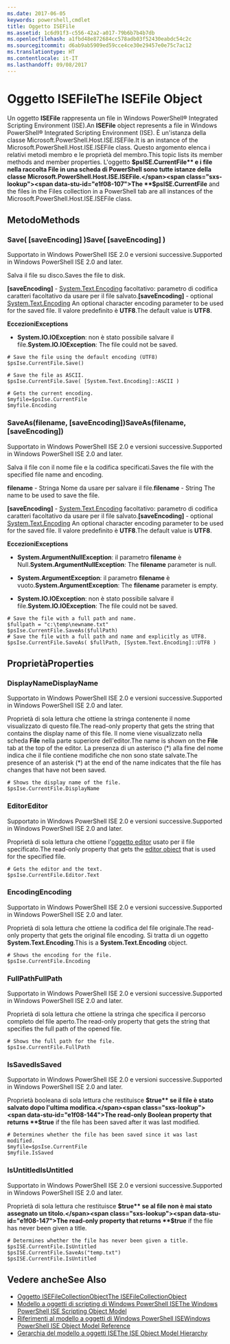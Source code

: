 ```yaml
---
ms.date: 2017-06-05
keywords: powershell,cmdlet
title: Oggetto ISEFile
ms.assetid: 1c6d91f3-c556-42a2-a017-79b6b7b4b7db
ms.openlocfilehash: a1fbd48e872684cc578adb03f52430eabdc54c2c
ms.sourcegitcommit: d6ab9ab5909ed59cce4ce30e29457e0e75c7ac12
ms.translationtype: HT
ms.contentlocale: it-IT
ms.lasthandoff: 09/08/2017
---
```

# <a name="the-isefile-object"></a><span data-ttu-id="e1f08-103">Oggetto ISEFile</span><span class="sxs-lookup"><span data-stu-id="e1f08-103">The ISEFile Object</span></span>
  <span data-ttu-id="e1f08-104">Un oggetto **ISEFile** rappresenta un file in Windows PowerShell® Integrated Scripting Environment (ISE).</span><span class="sxs-lookup"><span data-stu-id="e1f08-104">An **ISEFile** object represents a file in Windows PowerShell® Integrated Scripting Environment (ISE).</span></span> <span data-ttu-id="e1f08-105">È un'istanza della classe Microsoft.PowerShell.Host.ISE.ISEFile.</span><span class="sxs-lookup"><span data-stu-id="e1f08-105">It is an instance of the Microsoft.PowerShell.Host.ISE.ISEFile class.</span></span> <span data-ttu-id="e1f08-106">Questo argomento elenca i relativi metodi membro e le proprietà del membro.</span><span class="sxs-lookup"><span data-stu-id="e1f08-106">This topic lists its member methods and member properties.</span></span> <span data-ttu-id="e1f08-107">L'oggetto **$psISE.CurrentFile** e i file nella raccolta File in una scheda di PowerShell sono tutte istanze della classe Microsoft.PowerShell.Host.ISE.ISEFile.</span><span class="sxs-lookup"><span data-stu-id="e1f08-107">The **$psISE.CurrentFile** and the files in the Files collection in a PowerShell tab are all instances of the Microsoft.PowerShell.Host.ISE.ISEFile class.</span></span>

## <a name="methods"></a><span data-ttu-id="e1f08-108">Metodo</span><span class="sxs-lookup"><span data-stu-id="e1f08-108">Methods</span></span>

### <a name="save-saveencoding-"></a><span data-ttu-id="e1f08-109">Save\( \[saveEncoding\] \)</span><span class="sxs-lookup"><span data-stu-id="e1f08-109">Save\( \[saveEncoding\] \)</span></span>
  <span data-ttu-id="e1f08-110">Supportato in Windows PowerShell ISE 2.0 e versioni successive.</span><span class="sxs-lookup"><span data-stu-id="e1f08-110">Supported in Windows PowerShell ISE 2.0 and later.</span></span> 

 <span data-ttu-id="e1f08-111">Salva il file su disco.</span><span class="sxs-lookup"><span data-stu-id="e1f08-111">Saves the file to disk.</span></span>

 <span data-ttu-id="e1f08-112">**\[saveEncoding\]** - [System.Text.Encoding](http://msdn.microsoft.com/library/system.text.encoding.aspx) facoltativo: parametro di codifica caratteri facoltativo da usare per il file salvato.</span><span class="sxs-lookup"><span data-stu-id="e1f08-112">**\[saveEncoding\]** - optional [System.Text.Encoding](http://msdn.microsoft.com/library/system.text.encoding.aspx) An optional character encoding parameter to be used for the saved file.</span></span> <span data-ttu-id="e1f08-113">Il valore predefinito è **UTF8**.</span><span class="sxs-lookup"><span data-stu-id="e1f08-113">The default value is **UTF8**.</span></span>

 <span data-ttu-id="e1f08-114">**Eccezioni**</span><span class="sxs-lookup"><span data-stu-id="e1f08-114">**Exceptions**</span></span>
 -   <span data-ttu-id="e1f08-115">**System.IO.IOException**: non è stato possibile salvare il file.</span><span class="sxs-lookup"><span data-stu-id="e1f08-115">**System.IO.IOException**: The file could not be saved.</span></span>

```
# Save the file using the default encoding (UTF8)
$psIse.CurrentFile.Save()

# Save the file as ASCII.
$psIse.CurrentFile.Save( [System.Text.Encoding]::ASCII )

# Gets the current encoding.
$myfile=$psIse.CurrentFile
$myfile.Encoding

```

### <a name="saveasfilename-saveencoding"></a><span data-ttu-id="e1f08-116">SaveAs\(filename, \[saveEncoding\]\)</span><span class="sxs-lookup"><span data-stu-id="e1f08-116">SaveAs\(filename, \[saveEncoding\]\)</span></span>
  <span data-ttu-id="e1f08-117">Supportato in Windows PowerShell ISE 2.0 e versioni successive.</span><span class="sxs-lookup"><span data-stu-id="e1f08-117">Supported in Windows PowerShell ISE 2.0 and later.</span></span> 

 <span data-ttu-id="e1f08-118">Salva il file con il nome file e la codifica specificati.</span><span class="sxs-lookup"><span data-stu-id="e1f08-118">Saves the file with the specified file name and encoding.</span></span>

 <span data-ttu-id="e1f08-119">**filename** - Stringa Nome da usare per salvare il file.</span><span class="sxs-lookup"><span data-stu-id="e1f08-119">**filename** - String The name to be used to save the file.</span></span>

 <span data-ttu-id="e1f08-120">**\[saveEncoding\]** - [System.Text.Encoding](http://msdn.microsoft.com/library/system.text.encoding.aspx) facoltativo: parametro di codifica caratteri facoltativo da usare per il file salvato.</span><span class="sxs-lookup"><span data-stu-id="e1f08-120">**\[saveEncoding\]** - optional [System.Text.Encoding](http://msdn.microsoft.com/library/system.text.encoding.aspx) An optional character encoding parameter to be used for the saved file.</span></span> <span data-ttu-id="e1f08-121">Il valore predefinito è **UTF8**.</span><span class="sxs-lookup"><span data-stu-id="e1f08-121">The default value is **UTF8**.</span></span>

 <span data-ttu-id="e1f08-122">**Eccezioni**</span><span class="sxs-lookup"><span data-stu-id="e1f08-122">**Exceptions**</span></span>
 -   <span data-ttu-id="e1f08-123">**System.ArgumentNullException**: il parametro **filename** è Null.</span><span class="sxs-lookup"><span data-stu-id="e1f08-123">**System.ArgumentNullException**: The **filename** parameter is null.</span></span>

- <span data-ttu-id="e1f08-124">**System.ArgumentException**: il parametro **filename** è vuoto.</span><span class="sxs-lookup"><span data-stu-id="e1f08-124">**System.ArgumentException**: The **filename** parameter is empty.</span></span>

- <span data-ttu-id="e1f08-125">**System.IO.IOException**: non è stato possibile salvare il file.</span><span class="sxs-lookup"><span data-stu-id="e1f08-125">**System.IO.IOException**: The file could not be saved.</span></span>

```
# Save the file with a full path and name. 
$fullpath = "c:\temp\newname.txt"
$psIse.CurrentFile.SaveAs($fullPath) 
# Save the file with a full path and name and explicitly as UTF8. 
$psIse.CurrentFile.SaveAs( $fullPath, [System.Text.Encoding]::UTF8 )

```

## <a name="properties"></a><span data-ttu-id="e1f08-126">Proprietà</span><span class="sxs-lookup"><span data-stu-id="e1f08-126">Properties</span></span>

### <a name="displayname"></a><span data-ttu-id="e1f08-127">DisplayName</span><span class="sxs-lookup"><span data-stu-id="e1f08-127">DisplayName</span></span>
  <span data-ttu-id="e1f08-128">Supportato in Windows PowerShell ISE 2.0 e versioni successive.</span><span class="sxs-lookup"><span data-stu-id="e1f08-128">Supported in Windows PowerShell ISE 2.0 and later.</span></span>

 <span data-ttu-id="e1f08-129">Proprietà di sola lettura che ottiene la stringa contenente il nome visualizzato di questo file.</span><span class="sxs-lookup"><span data-stu-id="e1f08-129">The read-only property that gets the string that contains the display name of this file.</span></span> <span data-ttu-id="e1f08-130">Il nome viene visualizzato nella scheda **File** nella parte superiore dell'editor.</span><span class="sxs-lookup"><span data-stu-id="e1f08-130">The name is shown on the **File** tab at the top of the editor.</span></span> <span data-ttu-id="e1f08-131">La presenza di un asterisco \(\*\) alla fine del nome indica che il file contiene modifiche che non sono state salvate.</span><span class="sxs-lookup"><span data-stu-id="e1f08-131">The presence of an asterisk \(\*\) at the end of the name indicates that the file has changes that have not been saved.</span></span>

```
# Shows the display name of the file.
$psIse.CurrentFile.DisplayName

```

### <a name="editor"></a><span data-ttu-id="e1f08-132">Editor</span><span class="sxs-lookup"><span data-stu-id="e1f08-132">Editor</span></span>
  <span data-ttu-id="e1f08-133">Supportato in Windows PowerShell ISE 2.0 e versioni successive.</span><span class="sxs-lookup"><span data-stu-id="e1f08-133">Supported in Windows PowerShell ISE 2.0 and later.</span></span> 

 <span data-ttu-id="e1f08-134">Proprietà di sola lettura che ottiene l'[oggetto editor](The-ISEEditor-Object.md) usato per il file specificato.</span><span class="sxs-lookup"><span data-stu-id="e1f08-134">The read-only property that gets the [editor object](The-ISEEditor-Object.md) that is used for the specified file.</span></span>

```
# Gets the editor and the text.
$psIse.CurrentFile.Editor.Text

```

### <a name="encoding"></a><span data-ttu-id="e1f08-135">Encoding</span><span class="sxs-lookup"><span data-stu-id="e1f08-135">Encoding</span></span>
  <span data-ttu-id="e1f08-136">Supportato in Windows PowerShell ISE 2.0 e versioni successive.</span><span class="sxs-lookup"><span data-stu-id="e1f08-136">Supported in Windows PowerShell ISE 2.0 and later.</span></span> 

 <span data-ttu-id="e1f08-137">Proprietà di sola lettura che ottiene la codifica del file originale.</span><span class="sxs-lookup"><span data-stu-id="e1f08-137">The read-only property that gets the original file encoding.</span></span> <span data-ttu-id="e1f08-138">Si tratta di un oggetto **System.Text.Encoding**.</span><span class="sxs-lookup"><span data-stu-id="e1f08-138">This is a **System.Text.Encoding** object.</span></span>

```
# Shows the encoding for the file. 
$psIse.CurrentFile.Encoding

```

### <a name="fullpath"></a><span data-ttu-id="e1f08-139">FullPath</span><span class="sxs-lookup"><span data-stu-id="e1f08-139">FullPath</span></span>
  <span data-ttu-id="e1f08-140">Supportato in Windows PowerShell ISE 2.0 e versioni successive.</span><span class="sxs-lookup"><span data-stu-id="e1f08-140">Supported in Windows PowerShell ISE 2.0 and later.</span></span> 

 <span data-ttu-id="e1f08-141">Proprietà di sola lettura che ottiene la stringa che specifica il percorso completo del file aperto.</span><span class="sxs-lookup"><span data-stu-id="e1f08-141">The read-only property that gets the string that specifies the full path of the opened file.</span></span>

```
# Shows the full path for the file. 
$psIse.CurrentFile.FullPath

```

### <a name="issaved"></a><span data-ttu-id="e1f08-142">IsSaved</span><span class="sxs-lookup"><span data-stu-id="e1f08-142">IsSaved</span></span>
  <span data-ttu-id="e1f08-143">Supportato in Windows PowerShell ISE 2.0 e versioni successive.</span><span class="sxs-lookup"><span data-stu-id="e1f08-143">Supported in Windows PowerShell ISE 2.0 and later.</span></span> 

 <span data-ttu-id="e1f08-144">Proprietà booleana di sola lettura che restituisce **$true** se il file è stato salvato dopo l'ultima modifica.</span><span class="sxs-lookup"><span data-stu-id="e1f08-144">The read-only Boolean property that returns **$true** if the file has been saved after it was last modified.</span></span>

```
# Determines whether the file has been saved since it was last modified.
$myfile=$psIse.CurrentFile
$myfile.IsSaved

```

### <a name="isuntitled"></a><span data-ttu-id="e1f08-145">IsUntitled</span><span class="sxs-lookup"><span data-stu-id="e1f08-145">IsUntitled</span></span>
  <span data-ttu-id="e1f08-146">Supportato in Windows PowerShell ISE 2.0 e versioni successive.</span><span class="sxs-lookup"><span data-stu-id="e1f08-146">Supported in Windows PowerShell ISE 2.0 and later.</span></span> 

 <span data-ttu-id="e1f08-147">Proprietà di sola lettura che restituisce **$true** se al file non è mai stato assegnato un titolo.</span><span class="sxs-lookup"><span data-stu-id="e1f08-147">The read-only property that returns **$true** if the file has never been given a title.</span></span>

```
# Determines whether the file has never been given a title.
$psISE.CurrentFile.IsUntitled
$psISE.CurrentFile.SaveAs("temp.txt")
$psISE.CurrentFile.IsUntitled

```

## <a name="see-also"></a><span data-ttu-id="e1f08-148">Vedere anche</span><span class="sxs-lookup"><span data-stu-id="e1f08-148">See Also</span></span>
- [<span data-ttu-id="e1f08-149">Oggetto ISEFileCollectionObject</span><span class="sxs-lookup"><span data-stu-id="e1f08-149">The ISEFileCollectionObject</span></span>](The-ISEFileCollection-Object.md) 
- [<span data-ttu-id="e1f08-150">Modello a oggetti di scripting di Windows PowerShell ISE</span><span class="sxs-lookup"><span data-stu-id="e1f08-150">The Windows PowerShell ISE Scripting Object Model</span></span>](The-Windows-PowerShell-ISE-Scripting-Object-Model.md) 
- [<span data-ttu-id="e1f08-151">Riferimenti al modello a oggetti di Windows PowerShell ISE</span><span class="sxs-lookup"><span data-stu-id="e1f08-151">Windows PowerShell ISE Object Model Reference</span></span>](Windows-PowerShell-ISE-Object-Model-Reference.md)
- [<span data-ttu-id="e1f08-152">Gerarchia del modello a oggetti ISE</span><span class="sxs-lookup"><span data-stu-id="e1f08-152">The ISE Object Model Hierarchy</span></span>](The-ISE-Object-Model-Hierarchy.md)
